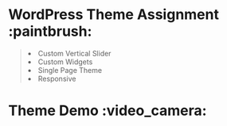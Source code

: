 <h1>WordPress Theme Assignment :paintbrush: </h1>  

<blockquote>
  <li>Custom Vertical Slider</li>
  <li>Custom Widgets</li>
  <li>Single Page Theme</li>
  <li>Responsive</li>
</blockquote>


<h1> Theme Demo :video_camera: </h1>
 
